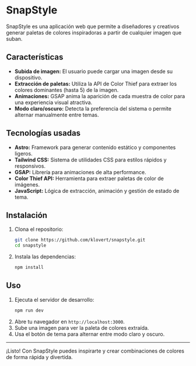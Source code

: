 # SnapStyle

SnapStyle es una aplicación web que permite a diseñadores y creativos generar paletas de colores inspiradoras a partir de cualquier imagen que suban.

## Características

- **Subida de imagen:** El usuario puede cargar una imagen desde su dispositivo.
- **Extracción de paletas:** Utiliza la API de Color Thief para extraer los colores dominantes (hasta 5) de la imagen.
- **Animaciones:** GSAP anima la aparición de cada muestra de color para una experiencia visual atractiva.
- **Modo claro/oscuro:** Detecta la preferencia del sistema o permite alternar manualmente entre temas.

## Tecnologías usadas

- **Astro:** Framework para generar contenido estático y componentes ligeros.
- **Tailwind CSS:** Sistema de utilidades CSS para estilos rápidos y responsivos.
- **GSAP:** Librería para animaciones de alta performance.
- **Color Thief API:** Herramienta para extraer paletas de color de imágenes.
- **JavaScript:** Lógica de extracción, animación y gestión de estado de tema.

## Instalación

1. Clona el repositorio:
   ```bash
   git clone https://github.com/klovert/snapstyle.git
   cd snapstyle
   ```
2. Instala las dependencias:
   ```bash
   npm install
   ```

## Uso

1. Ejecuta el servidor de desarrollo:
   ```bash
   npm run dev
   ```
2. Abre tu navegador en `http://localhost:3000`.
3. Sube una imagen para ver la paleta de colores extraída.
4. Usa el botón de tema para alternar entre modo claro y oscuro.

---

¡Listo! Con SnapStyle puedes inspirarte y crear combinaciones de colores de forma rápida y divertida.


